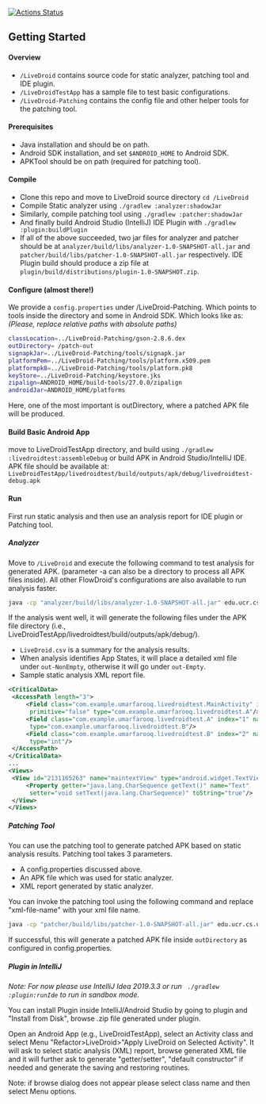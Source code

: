 [![Actions Status](https://github.com/ucr-riple/LiveDroid/workflows/Build/badge.svg)](https://github.com/ucr-riple/LiveDroid/actions)

## Getting Started
#### Overview
- ``/LiveDroid`` contains source code for static analyzer, patching tool and IDE plugin.
- ``/LiveDroidTestApp`` has a sample file to test basic configurations. 
- ``/LiveDroid-Patching`` contains the config file and other helper tools for the patching tool.

#### Prerequisites
- Java installation and should be on path.
- Android SDK installation, and set ``$ANDROID_HOME``  to Android SDK.
- APKTool should be on path (required for patching tool).

#### Compile
- Clone this repo and move to LiveDroid source directory ``cd /LiveDroid``
- Compile Static analyzer using ``./gradlew :analyzer:shadowJar``
- Similarly, compile patching tool using  ``./gradlew :patcher:shadowJar``
- And finally build Android Studio (IntelliJ) IDE Plugin with ``./gradlew :plugin:buildPlugin``
- If all of the above succeeded, two jar files for analyzer and patcher should be at ``analyzer/build/libs/analyzer-1.0-SNAPSHOT-all.jar`` and ``patcher/build/libs/patcher-1.0-SNAPSHOT-all.jar`` respectively. IDE Plugin build should produce a zip file at ``plugin/build/distributions/plugin-1.0-SNAPSHOT.zip``.

#### Configure (almost there!)
We provide a ``config.properties``  under /LiveDroid-Patching.  Which points to tools inside the directory and some in Android SDK. Which looks like as:  *(Please, replace relative paths with absolute paths)*
```bash
classLocation=../LiveDroid-Patching/gson-2.8.6.dex  
outDirectory= /patch-out  
signapkJar=../LiveDroid-Patching/tools/signapk.jar  
platformPem=../LiveDroid-Patching/tools/platform.x509.pem  
platformpk8=../LiveDroid-Patching/tools/platform.pk8  
keyStore=../LiveDroid-Patching/keystore.jks  
zipalign=ANDROID_HOME/build-tools/27.0.0/zipalign  
androidJar=ANDROID_HOME/platforms
```
Here, one of the most important is outDirectory, where a patched APK file will be produced.
#### Build Basic Android App
move to LiveDroidTestApp directory, and build using ``./gradlew :livedroidtest:assembleDebug`` or build APK in Android Studio/IntelliJ IDE.
APK file should be available at: ``LiveDroidTestApp/livedroidtest/build/outputs/apk/debug/livedroidtest-debug.apk ``
#### Run 
First run static analysis and then use an analysis report for IDE plugin or Patching tool.

#####  Analyzer
Move to ``/LiveDroid`` and execute the following command to test analysis for generated APK. (parameter -a can also be a directory to process all APK files inside). All other FlowDroid's configurations are also available to run analysis faster.

```bash
java -cp "analyzer/build/libs/analyzer-1.0-SNAPSHOT-all.jar" edu.ucr.cs.ufarooq.android.MainClass -p $ANDROID_HOME/platforms -a ../LiveDroidTestApp/livedroidtest/build/outputs/apk/debug/livedroidtest-debug.apk -s SourcesAndSinks.txt -ap 5	
```
If the analysis went well, it will generate the following files under the APK file directory (i.e., LiveDroidTestApp/livedroidtest/build/outputs/apk/debug/).

- ``LiveDroid.csv`` is a summary for the analysis results.
- When analysis identifies App States, it will place a detailed xml file under ``out-NonEmpty``, otherwise it will go under ``out-Empty``. 
- Sample static analysis XML report file.

```xml
<CriticalData>  
 <AccessPath length="3">  
	 <Field class="com.example.umarfarooq.livedroidtest.MainActivity" index="0" name="a"  
	  primitive="false" type="com.example.umarfarooq.livedroidtest.A"/>  
	 <Field class="com.example.umarfarooq.livedroidtest.A" index="1" name="b" primitive="false"  
	  type="com.example.umarfarooq.livedroidtest.B"/>  
	 <Field class="com.example.umarfarooq.livedroidtest.B" index="2" name="f" primitive="true"  
	  type="int"/>  
 </AccessPath>
</CriticalData>
...
<Views>  
 <View id="2131165263" name="maintextView" type="android.widget.TextView">  
	 <Property getter="java.lang.CharSequence getText()" name="Text"  
	  setter="void setText(java.lang.CharSequence)" toString="true"/>  
 </View>
</Views>
```

##### Patching Tool
You can use the patching tool to generate patched APK based on static analysis results. Patching tool takes 3 parameters.

- A config.properties discussed above.
- An APK file which was used for static analyzer. 
- XML report generated by static analyzer.

You can invoke the patching tool using the following command and replace "xml-file-name" with your xml file name.

``` bash
java -cp "patcher/build/libs/patcher-1.0-SNAPSHOT-all.jar" edu.ucr.cs.ufarooq.android.patch.Patcher ../LiveDroid-Patching/config.properties ../LiveDroidTestApp/livedroidtest/build/outputs/apk/debug//processed/livedroidtest-debug.apk ../LiveDroidTestApp/livedroidtest/build/outputs/apk/debug/out-NonEmpty/<xml-file-name>
```
If successful, this will generate a patched APK file inside ``outDirectory`` as configured in config.properties.

##### Plugin in IntelliJ
*Note: For now please use IntelliJ Idea 2019.3.3 or run `` ./gradlew :plugin:runIde`` to run in sandbox mode.*

You can install Plugin inside IntelliJ/Android Studio by going to plugin and "Install from Disk", browse .zip file generated under plugin.

Open an Android App (e.g., LiveDroidTestApp), select an Activity class and select Menu "Refactor>LiveDroid>"Apply LiveDroid on Selected Activity". It will ask to select static analysis (XML) report, browse generated XML file and it will further ask to generate "getter/setter", "default constructor" if needed and generate the saving and restoring routines. 

Note: if browse dialog does not appear please select class name and then select Menu options.
